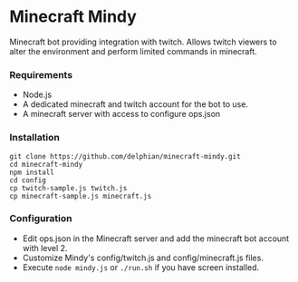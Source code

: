 # Minecraft Mindy

Minecraft bot providing integration with twitch. Allows twitch viewers to alter the environment and perform limited commands in minecraft.

### Requirements

* Node.js
* A dedicated minecraft and twitch account for the bot to use.
* A minecraft server with access to configure ops.json

### Installation

```
git clone https://github.com/delphian/minecraft-mindy.git
cd minecraft-mindy
npm install
cd config
cp twitch-sample.js twitch.js
cp minecraft-sample.js minecraft.js
```

### Configuration

* Edit ops.json in the Minecraft server and add the minecraft bot account with level 2.
* Customize Mindy's config/twitch.js and config/minecraft.js files.
* Execute `node mindy.js` or `./run.sh` if you have screen installed.

